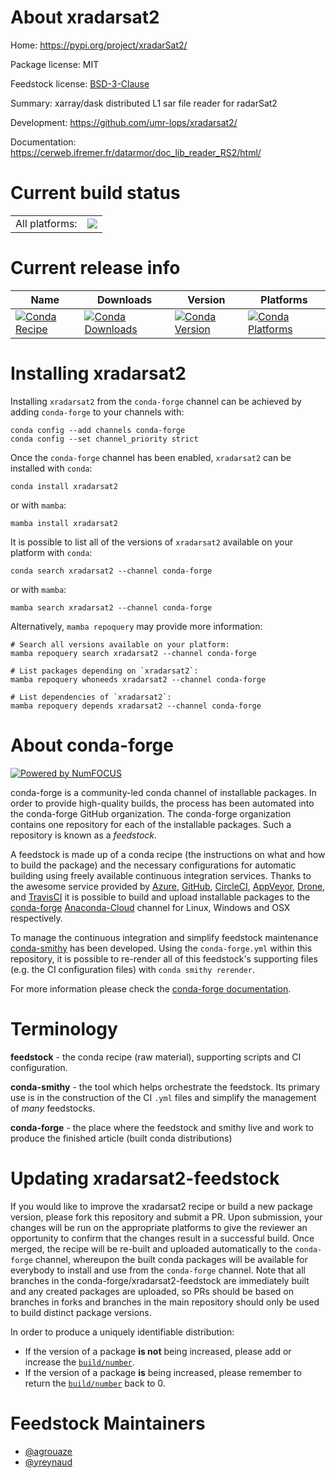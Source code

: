 About xradarsat2
================

Home: https://pypi.org/project/xradarSat2/

Package license: MIT

Feedstock license: [BSD-3-Clause](https://github.com/conda-forge/xradarsat2-feedstock/blob/main/LICENSE.txt)

Summary: xarray/dask distributed L1 sar file reader for radarSat2

Development: https://github.com/umr-lops/xradarsat2/

Documentation: https://cerweb.ifremer.fr/datarmor/doc_lib_reader_RS2/html/

Current build status
====================


<table><tr><td>All platforms:</td>
    <td>
      <a href="https://dev.azure.com/conda-forge/feedstock-builds/_build/latest?definitionId=18202&branchName=main">
        <img src="https://dev.azure.com/conda-forge/feedstock-builds/_apis/build/status/xradarsat2-feedstock?branchName=main">
      </a>
    </td>
  </tr>
</table>

Current release info
====================

| Name | Downloads | Version | Platforms |
| --- | --- | --- | --- |
| [![Conda Recipe](https://img.shields.io/badge/recipe-xradarsat2-green.svg)](https://anaconda.org/conda-forge/xradarsat2) | [![Conda Downloads](https://img.shields.io/conda/dn/conda-forge/xradarsat2.svg)](https://anaconda.org/conda-forge/xradarsat2) | [![Conda Version](https://img.shields.io/conda/vn/conda-forge/xradarsat2.svg)](https://anaconda.org/conda-forge/xradarsat2) | [![Conda Platforms](https://img.shields.io/conda/pn/conda-forge/xradarsat2.svg)](https://anaconda.org/conda-forge/xradarsat2) |

Installing xradarsat2
=====================

Installing `xradarsat2` from the `conda-forge` channel can be achieved by adding `conda-forge` to your channels with:

```
conda config --add channels conda-forge
conda config --set channel_priority strict
```

Once the `conda-forge` channel has been enabled, `xradarsat2` can be installed with `conda`:

```
conda install xradarsat2
```

or with `mamba`:

```
mamba install xradarsat2
```

It is possible to list all of the versions of `xradarsat2` available on your platform with `conda`:

```
conda search xradarsat2 --channel conda-forge
```

or with `mamba`:

```
mamba search xradarsat2 --channel conda-forge
```

Alternatively, `mamba repoquery` may provide more information:

```
# Search all versions available on your platform:
mamba repoquery search xradarsat2 --channel conda-forge

# List packages depending on `xradarsat2`:
mamba repoquery whoneeds xradarsat2 --channel conda-forge

# List dependencies of `xradarsat2`:
mamba repoquery depends xradarsat2 --channel conda-forge
```


About conda-forge
=================

[![Powered by
NumFOCUS](https://img.shields.io/badge/powered%20by-NumFOCUS-orange.svg?style=flat&colorA=E1523D&colorB=007D8A)](https://numfocus.org)

conda-forge is a community-led conda channel of installable packages.
In order to provide high-quality builds, the process has been automated into the
conda-forge GitHub organization. The conda-forge organization contains one repository
for each of the installable packages. Such a repository is known as a *feedstock*.

A feedstock is made up of a conda recipe (the instructions on what and how to build
the package) and the necessary configurations for automatic building using freely
available continuous integration services. Thanks to the awesome service provided by
[Azure](https://azure.microsoft.com/en-us/services/devops/), [GitHub](https://github.com/),
[CircleCI](https://circleci.com/), [AppVeyor](https://www.appveyor.com/),
[Drone](https://cloud.drone.io/welcome), and [TravisCI](https://travis-ci.com/)
it is possible to build and upload installable packages to the
[conda-forge](https://anaconda.org/conda-forge) [Anaconda-Cloud](https://anaconda.org/)
channel for Linux, Windows and OSX respectively.

To manage the continuous integration and simplify feedstock maintenance
[conda-smithy](https://github.com/conda-forge/conda-smithy) has been developed.
Using the ``conda-forge.yml`` within this repository, it is possible to re-render all of
this feedstock's supporting files (e.g. the CI configuration files) with ``conda smithy rerender``.

For more information please check the [conda-forge documentation](https://conda-forge.org/docs/).

Terminology
===========

**feedstock** - the conda recipe (raw material), supporting scripts and CI configuration.

**conda-smithy** - the tool which helps orchestrate the feedstock.
                   Its primary use is in the construction of the CI ``.yml`` files
                   and simplify the management of *many* feedstocks.

**conda-forge** - the place where the feedstock and smithy live and work to
                  produce the finished article (built conda distributions)


Updating xradarsat2-feedstock
=============================

If you would like to improve the xradarsat2 recipe or build a new
package version, please fork this repository and submit a PR. Upon submission,
your changes will be run on the appropriate platforms to give the reviewer an
opportunity to confirm that the changes result in a successful build. Once
merged, the recipe will be re-built and uploaded automatically to the
`conda-forge` channel, whereupon the built conda packages will be available for
everybody to install and use from the `conda-forge` channel.
Note that all branches in the conda-forge/xradarsat2-feedstock are
immediately built and any created packages are uploaded, so PRs should be based
on branches in forks and branches in the main repository should only be used to
build distinct package versions.

In order to produce a uniquely identifiable distribution:
 * If the version of a package **is not** being increased, please add or increase
   the [``build/number``](https://docs.conda.io/projects/conda-build/en/latest/resources/define-metadata.html#build-number-and-string).
 * If the version of a package **is** being increased, please remember to return
   the [``build/number``](https://docs.conda.io/projects/conda-build/en/latest/resources/define-metadata.html#build-number-and-string)
   back to 0.

Feedstock Maintainers
=====================

* [@agrouaze](https://github.com/agrouaze/)
* [@yreynaud](https://github.com/yreynaud/)

